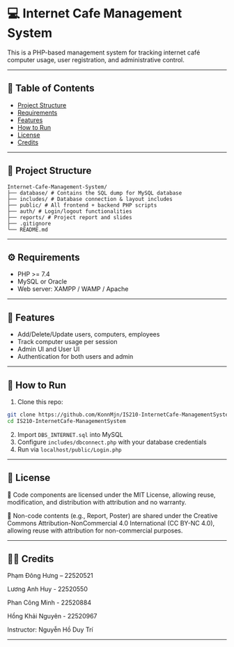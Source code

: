 # 💻 Internet Cafe Management System

This is a PHP-based management system for tracking internet café computer usage, user registration, and administrative control.

---

## 📌 Table of Contents

- [Project Structure](#project-structure)
- [Requirements](#requirements)
- [Features](#features)
- [How to Run](#how-to-run)
- [License](#license)
- [Credits](#credits)

---
## 📁 Project Structure

```
Internet-Cafe-Management-System/
├── database/ # Contains the SQL dump for MySQL database
├── includes/ # Database connection & layout includes
├── public/ # All frontend + backend PHP scripts
├── auth/ # Login/logout functionalities
├── reports/ # Project report and slides
├── .gitignore
└── README.md
```
---

## ⚙️ Requirements

- PHP >= 7.4
- MySQL or Oracle
- Web server: XAMPP / WAMP / Apache

---

## 🧠 Features

- Add/Delete/Update users, computers, employees
- Track computer usage per session
- Admin UI and User UI
- Authentication for both users and admin

---

## 🚀 How to Run

1. Clone this repo:
```bash
git clone https://github.com/KonnMjn/IS210-InternetCafe-ManagementSystem.git
cd IS210-InternetCafe-ManagementSystem
```
2. Import `DBS_INTERNET.sql` into MySQL
3. Configure `includes/dbconnect.php` with your database credentials
4. Run via `localhost/public/Login.php`
---


## 📄 License
📌 Code components are licensed under the MIT License, allowing reuse, modification, and distribution with attribution and no warranty.

📎 Non-code contents (e.g., Report, Poster) are shared under the Creative Commons Attribution-NonCommercial 4.0 International (CC BY-NC 4.0), allowing reuse with attribution for non-commercial purposes.

---

## 👨‍🏫 Credits

Phạm Đông Hưng – 22520521

Lương Anh Huy - 22520550

Phan Công Minh - 22520884

Hồng Khải Nguyên - 22520967

Instructor: Nguyễn Hồ Duy Trí

---

